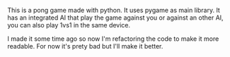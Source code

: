 This is a pong game made with python. It uses pygame as main library. 
It has an integrated AI that play the game against you or against an other AI, 
you can also play 1vs1 in the same device.

I made it some time ago so now I'm refactoring the code to make it more readable. 
For now it's prety bad but I'll make it better.
